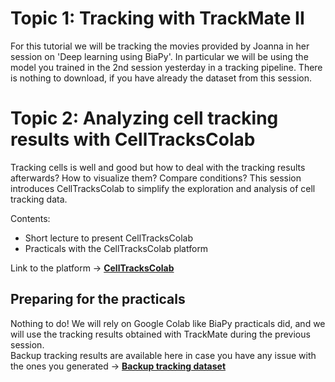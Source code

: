 # Topic 1: Tracking with TrackMate II

For this tutorial we will be tracking the movies provided by Joanna in her session on 'Deep learning using BiaPy'.
In particular we will be using the model you trained in the 2nd session yesterday in a tracking pipeline.
There is nothing to download, if you have already the dataset from this session.


# Topic 2: Analyzing cell tracking results with CellTracksColab

Tracking cells is well and good but how to deal with the tracking results afterwards? How to visualize them? Compare conditions? This session introduces CellTracksColab to simplify the exploration and analysis of cell tracking data.

Contents:

- Short lecture to present CellTracksColab
- Practicals with the CellTracksColab platform

Link to the platform -> **[CellTracksColab](https://github.com/CellMigrationLab/CellTracksColab)**

## Preparing for the practicals

Nothing to do! We will rely on Google Colab like BiaPy practicals did, and we will use the tracking results obtained with TrackMate during the previous session.  
Backup tracking results are available here in case you have any issue with the ones you generated -> **[Backup tracking dataset](https://drive.google.com/drive/folders/1bSMnoiRw39kQqfM6XpdYKq4HbQOFPWEu?usp=drive_link)**
